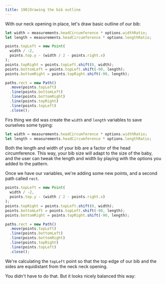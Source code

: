 ```yaml
---
title: 190|Drawing the bib outline
---
```


With our neck opening in place, let's draw basic outline of our bib:

```js
let width = measurements.headCircumference * options.widthRatio;
let length = measurements.headCircumference * options.lengthRatio;

points.topLeft = new Point(
  width / -2,
  points.top.y - (width / 2 - points.right.x)
);
points.topRight = points.topLeft.shift(0, width);
points.bottomLeft = points.topLeft.shift(-90, length);
points.bottomRight = points.topRight.shift(-90, length);

paths.rect = new Path()
  .move(points.topLeft)
  .line(points.bottomLeft)
  .line(points.bottomRight)
  .line(points.topRight)
  .line(points.topLeft)
  .close();
```

Firs thing we did was create the `width` and `length` variables to
save ourselves some typing:

```js
let width = measurements.headCircumference * options.widthRatio;
let length = measurements.headCircumference * options.lengthRatio;
```

Both the length and width of your bib are a factor of the head circumference.
This way, your bib size will adapt to the size of the baby, and the user can tweak
the length and width by playing with the options you added to the pattern.

Once we have our variables, we're adding some new points, and a second path called `rect`.

```js
points.topLeft = new Point(
  width / -2,
  points.top.y - (width / 2 - points.right.x)
);
points.topRight = points.topLeft.shift(0, width);
points.bottomLeft = points.topLeft.shift(-90, length);
points.bottomRight = points.topRight.shift(-90, length);

paths.rect = new Path()
  .move(points.topLeft)
  .line(points.bottomLeft)
  .line(points.bottomRight)
  .line(points.topRight)
  .line(points.topLeft)
  .close();
```

We're calculating the `topLeft` point so that the top edge of our bib
and the sides are equidistant from the neck neck opening.

You didn't have to do that. But it looks nicely balanced this way:

<Example pattern="tutorial" part="step5" caption="Note how the neck opening is the same distance from the left, right, and top edge" />

